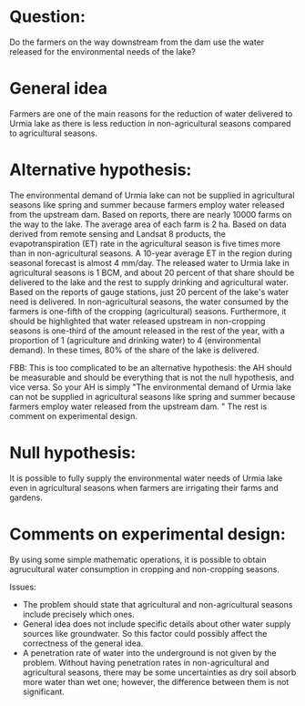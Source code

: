 # Question:
Do the farmers on the way downstream from the dam use the water released for the environmental needs of the lake?


# General idea
Farmers are one of the main reasons for the reduction of water delivered to Urmia lake as there is less reduction in non-agricultural seasons compared to agricultural seasons. 


# Alternative hypothesis:
The environmental demand of Urmia lake can not be supplied in agricultural seasons like spring and summer because farmers employ water released from the upstream dam. Based on reports, there are nearly 10000 farms on the way to the lake. The average area of each farm is 2 ha. Based on data derived from remote sensing and Landsat 8 products, the evapotranspiration (ET) rate in the agricultural season is five times more than in non-agricultural seasons. A 10-year average ET in the region during seasonal forecast is almost 4 mm/day. The released water to Urmia lake in agricultural seasons is 1 BCM, and about 20 percent of that share should be delivered to the lake and the rest to supply drinking and agricultural water. Based on the reports of gauge stations, just 20 percent of the lake's water need is delivered. In non-agricultural seasons, the water consumed by the farmers is one-fifth of the cropping (agricultural) seasons. Furthermore, it should be highlighted that water released upstream in non-cropping seasons is one-third of the amount released in the rest of the year, with a proportion of 1 (agriculture and drinking water) to 4 (environmental demand). In these times, 80% of the share of the lake is delivered. 

FBB: This is too complicated to be an alternative hypothesis: the AH should be measurable and should be everything that is not the null hypothesis, and vice versa. So your AH is simply "The environmental demand of Urmia lake can not be supplied in agricultural seasons like spring and summer because farmers employ water released from the upstream dam. " The rest is comment on experimental design.


# Null hypothesis:
It is possible to fully supply the environmental water needs of Urmia lake even in agricultural seasons when farmers are irrigating their farms and gardens.


# Comments on experimental design:
By using some simple mathematic operations, it is possible to obtain agrucultural water consumption in cropping and non-cropping seasons.

Issues:
- The problem should state that agricultural and non-agricultural seasons include precisely which ones.
- General idea does not include specific details about other water supply sources like groundwater. So this factor could possibly affect the correctness of the general idea.
- A penetration rate of water into the underground is not given by the problem. Without having penetration rates in non-agricultural and agricultural seasons, there may be some uncertainties as dry soil absorb more water than wet one; however, the difference between them is not significant.

